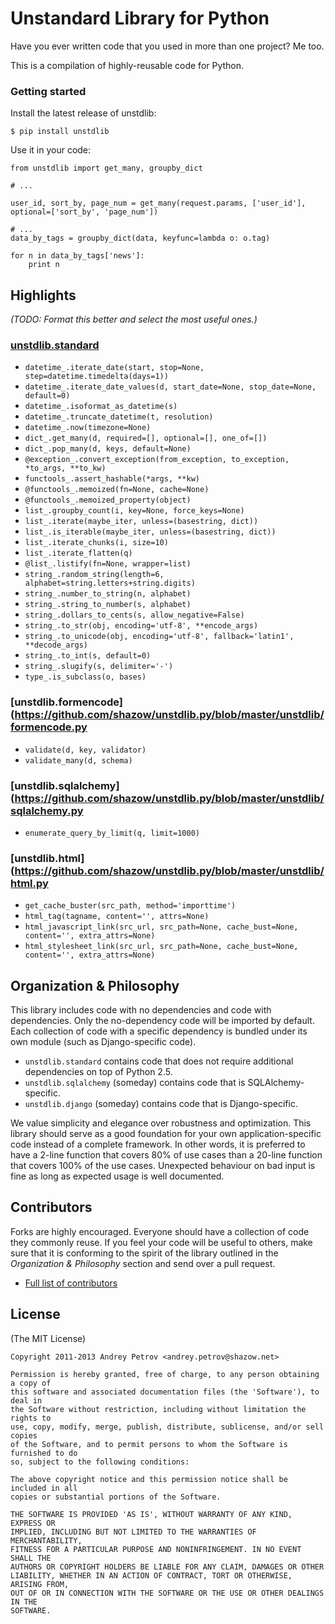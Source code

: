 # Unstandard Library for Python

Have you ever written code that you used in more than one project? Me too.

This is a compilation of highly-reusable code for Python.

### Getting started

Install the latest release of unstdlib:

    $ pip install unstdlib

Use it in your code:

    from unstdlib import get_many, groupby_dict

    # ...

    user_id, sort_by, page_num = get_many(request.params, ['user_id'], optional=['sort_by', 'page_num'])

    # ...
    data_by_tags = groupby_dict(data, keyfunc=lambda o: o.tag)

    for n in data_by_tags['news']:
        print n


## Highlights

*(TODO: Format this better and select the most useful ones.)*

### [unstdlib.standard](https://github.com/shazow/unstdlib.py/blob/master/unstdlib/standard/)

* ``datetime_.iterate_date(start, stop=None, step=datetime.timedelta(days=1))``
* ``datetime_.iterate_date_values(d, start_date=None, stop_date=None, default=0)``
* ``datetime_.isoformat_as_datetime(s)``
* ``datetime_.truncate_datetime(t, resolution)``
* ``datetime_.now(timezone=None)``
* ``dict_.get_many(d, required=[], optional=[], one_of=[])``
* ``dict_.pop_many(d, keys, default=None)``
* ``@exception_.convert_exception(from_exception, to_exception, *to_args, **to_kw)``
* ``functools_.assert_hashable(*args, **kw)``
* ``@functools_.memoized(fn=None, cache=None)``
* ``@functools_.memoized_property(object)``
* ``list_.groupby_count(i, key=None, force_keys=None)``
* ``list_.iterate(maybe_iter, unless=(basestring, dict))``
* ``list_.is_iterable(maybe_iter, unless=(basestring, dict))``
* ``list_.iterate_chunks(i, size=10)``
* ``list_.iterate_flatten(q)``
* ``@list_.listify(fn=None, wrapper=list)``
* ``string_.random_string(length=6, alphabet=string.letters+string.digits)``
* ``string_.number_to_string(n, alphabet)``
* ``string_.string_to_number(s, alphabet)``
* ``string_.dollars_to_cents(s, allow_negative=False)``
* ``string_.to_str(obj, encoding='utf-8', **encode_args)``
* ``string_.to_unicode(obj, encoding='utf-8', fallback='latin1', **decode_args)``
* ``string_.to_int(s, default=0)``
* ``string_.slugify(s, delimiter='-')``
* ``type_.is_subclass(o, bases)``

### [unstdlib.formencode](https://github.com/shazow/unstdlib.py/blob/master/unstdlib/formencode.py

* ``validate(d, key, validator)``
* ``validate_many(d, schema)``

### [unstdlib.sqlalchemy](https://github.com/shazow/unstdlib.py/blob/master/unstdlib/sqlalchemy.py

* ``enumerate_query_by_limit(q, limit=1000)``

### [unstdlib.html](https://github.com/shazow/unstdlib.py/blob/master/unstdlib/html.py

* ``get_cache_buster(src_path, method='importtime')``
* ``html_tag(tagname, content='', attrs=None)``
* ``html_javascript_link(src_url, src_path=None, cache_bust=None, content='', extra_attrs=None)``
* ``html_stylesheet_link(src_url, src_path=None, cache_bust=None, content='', extra_attrs=None)``


## Organization & Philosophy

This library includes code with no dependencies and code with dependencies.
Only the no-dependency code will be imported by default. Each collection of
code with a specific dependency is bundled under its own module (such as
Django-specific code).

* ``unstdlib.standard`` contains code that does not require additional
dependencies on top of Python 2.5.
* ``unstdlib.sqlalchemy`` (someday) contains code that is SQLAlchemy-specific.
* ``unstdlib.django`` (someday) contains code that is Django-specific.

We value simplicity and elegance over robustness and optimization. This library
should serve as a good foundation for your own application-specific code
instead of a complete framework. In other words, it is preferred to have a
2-line function that covers 80% of use cases than a 20-line function that
covers 100% of the use cases. Unexpected behaviour on bad input is fine as
long as expected usage is well documented.


## Contributors

Forks are highly encouraged. Everyone should have a collection of code they
commonly reuse. If you feel your code will be useful to others, make sure that
it is conforming to the spirit of the library outlined in the *Organization &
Philosophy* section and send over a pull request.

* [Full list of contributors](https://github.com/shazow/unstdlib.py/contributors)


## License

(The MIT License)

    Copyright 2011-2013 Andrey Petrov <andrey.petrov@shazow.net>

    Permission is hereby granted, free of charge, to any person obtaining a copy of
    this software and associated documentation files (the 'Software'), to deal in
    the Software without restriction, including without limitation the rights to
    use, copy, modify, merge, publish, distribute, sublicense, and/or sell copies
    of the Software, and to permit persons to whom the Software is furnished to do
    so, subject to the following conditions:

    The above copyright notice and this permission notice shall be included in all
    copies or substantial portions of the Software.

    THE SOFTWARE IS PROVIDED 'AS IS', WITHOUT WARRANTY OF ANY KIND, EXPRESS OR
    IMPLIED, INCLUDING BUT NOT LIMITED TO THE WARRANTIES OF MERCHANTABILITY,
    FITNESS FOR A PARTICULAR PURPOSE AND NONINFRINGEMENT. IN NO EVENT SHALL THE
    AUTHORS OR COPYRIGHT HOLDERS BE LIABLE FOR ANY CLAIM, DAMAGES OR OTHER
    LIABILITY, WHETHER IN AN ACTION OF CONTRACT, TORT OR OTHERWISE, ARISING FROM,
    OUT OF OR IN CONNECTION WITH THE SOFTWARE OR THE USE OR OTHER DEALINGS IN THE
    SOFTWARE.
